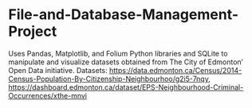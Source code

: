 # File-and-Database-Management-Project
Uses Pandas, Matplotlib, and Folium Python libraries and SQLite to manipulate and visualize datasets obtained from The City of Edmonton’ Open Data initiative. Datasets: https://data.edmonton.ca/Census/2014-Census-Population-By-Citizenship-Neighbourhoo/g2i5-7nqy, https://dashboard.edmonton.ca/dataset/EPS-Neighbourhood-Criminal-Occurrences/xthe-mnvi
